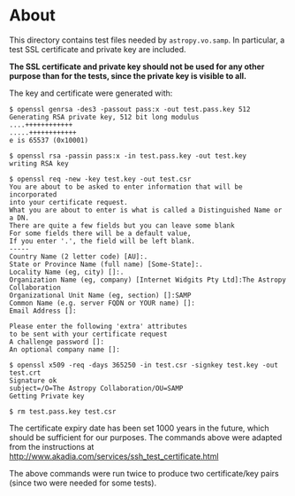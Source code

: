 About
=====

This directory contains test files needed by `astropy.vo.samp`. In particular,
a test SSL certificate and private key are included.

**The SSL certificate and private key should not be used for any other purpose
than for the tests, since the private key is visible to all.**

The key and certificate were generated with:

    $ openssl genrsa -des3 -passout pass:x -out test.pass.key 512
    Generating RSA private key, 512 bit long modulus
    ....++++++++++++
    .....++++++++++++
    e is 65537 (0x10001)

    $ openssl rsa -passin pass:x -in test.pass.key -out test.key
    writing RSA key

    $ openssl req -new -key test.key -out test.csr
    You are about to be asked to enter information that will be incorporated
    into your certificate request.
    What you are about to enter is what is called a Distinguished Name or a DN.
    There are quite a few fields but you can leave some blank
    For some fields there will be a default value,
    If you enter '.', the field will be left blank.
    -----
    Country Name (2 letter code) [AU]:.
    State or Province Name (full name) [Some-State]:.
    Locality Name (eg, city) []:.
    Organization Name (eg, company) [Internet Widgits Pty Ltd]:The Astropy Collaboration
    Organizational Unit Name (eg, section) []:SAMP
    Common Name (e.g. server FQDN or YOUR name) []:
    Email Address []:

    Please enter the following 'extra' attributes
    to be sent with your certificate request
    A challenge password []:
    An optional company name []:

    $ openssl x509 -req -days 365250 -in test.csr -signkey test.key -out test.crt
    Signature ok
    subject=/O=The Astropy Collaboration/OU=SAMP
    Getting Private key

    $ rm test.pass.key test.csr

The certificate expiry date has been set 1000 years in the future, which should
be sufficient for our purposes. The commands above were adapted from the
instructions at http://www.akadia.com/services/ssh_test_certificate.html

The above commands were run twice to produce two certificate/key pairs (since
two were needed for some tests).